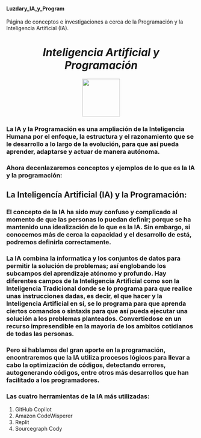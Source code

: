 #### Luzdary_IA_y_Program
Página de conceptos e investigaciones a cerca de la Programación y la Inteligencia Artificial (IA).



*<h1 align="center">Inteligencia Artificial y Programación</h1>*

<p align="center">
<img src="img.webp" height="100">
</p>


### La IA y la Programación es una ampliación de la Inteligencia Humana por el enfoque, la estructura y el razonamiento que se le desarrollo a lo largo de la evolución, para que así pueda aprender, adaptarse y actuar de manera autónoma.  


### Ahora decenlazaremos conceptos y ejemplos de lo que es la IA y la programación:



## La Inteligencía Artificial (IA) y la Programación: 

### El concepto de la IA ha sido muy confuso y complicado al momento de que las personas lo puedan definir; porque se ha mantenido una idealización de lo que es la IA. Sin embargo, si conocemos más de cerca la capacidad y el desarrollo de está, podremos definirla correctamente. 
### La IA combina la informatica y los conjuntos de datos para permitir la solución de problemas; así englobando los subcampos del aprendizaje atónomo y profundo. Hay diferentes campos de la Inteligencia Artificial como son la Inteligencia Tradicional donde se lo programa para que realice unas instrucciones dadas, es decir, el que hacer y la Inteligencia Artificial en sí, se lo programa para que aprenda ciertos comandos o sintaxis para que así pueda ejecutar una solución a los problemas planteados. Convertiedose en un recurso impresendible en la mayoria de los ambitos cotidianos de todas las personas. 
### Pero si hablamos del gran aporte en la programación, encontraremos que la IA utiliza procesos lógicos para llevar a cabo la optimización de códigos, detectando errores, autogenerando códigos, entre otros más desarrollos que han facilitado a los programadores. 

### Las cuatro herramientas  de la IA más utilizadas:

 1. GitHub Copilot
 2. Amazon CodeWisperer
 3. Replit
 4. Sourcegraph Cody



